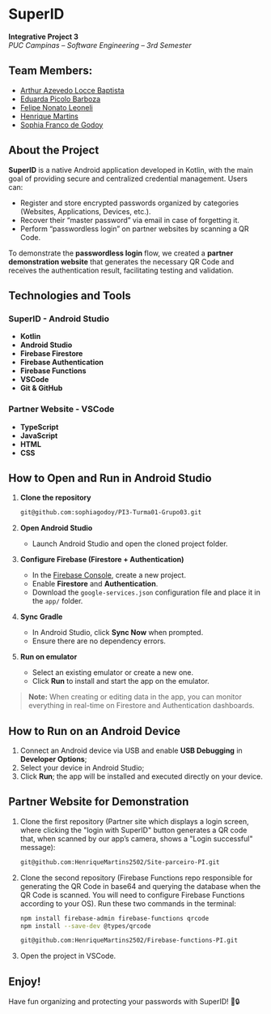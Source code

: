 # SuperID

**Integrative Project 3**  
_PUC Campinas – Software Engineering – 3rd Semester_

## Team Members:
- [Arthur Azevedo Locce Baptista](https://github.com/arthurlocce)  
- [Eduarda Picolo Barboza](https://github.com/eduardapicolo)  
- [Felipe Nonato Leoneli](https://github.com/lipeleoneli)  
- [Henrique Martins](https://github.com/HenriqueMartins2502)  
- [Sophia Franco de Godoy](https://github.com/sophiagodoy)

## About the Project

**SuperID** is a native Android application developed in Kotlin, with the main goal of providing secure and centralized credential management. Users can:

- Register and store encrypted passwords organized by categories (Websites, Applications, Devices, etc.).  
- Recover their “master password” via email in case of forgetting it.  
- Perform “passwordless login” on partner websites by scanning a QR Code.

To demonstrate the **passwordless login** flow, we created a **partner demonstration website** that generates the necessary QR Code and receives the authentication result, facilitating testing and validation.

## Technologies and Tools

### SuperID - Android Studio
- **Kotlin**  
- **Android Studio**  
- **Firebase Firestore**  
- **Firebase Authentication**  
- **Firebase Functions**  
- **VSCode**  
- **Git & GitHub**

### Partner Website - VSCode
- **TypeScript**  
- **JavaScript**  
- **HTML**  
- **CSS**

## How to Open and Run in Android Studio

1. **Clone the repository**
    ```bash
    git@github.com:sophiagodoy/PI3-Turma01-Grupo03.git
    ```

2. **Open Android Studio**  
   - Launch Android Studio and open the cloned project folder.

3. **Configure Firebase (Firestore + Authentication)**  
   - In the [Firebase Console](https://console.firebase.google.com/), create a new project.  
   - Enable **Firestore** and **Authentication**.  
   - Download the `google-services.json` configuration file and place it in the `app/` folder.

4. **Sync Gradle**  
   - In Android Studio, click **Sync Now** when prompted.  
   - Ensure there are no dependency errors.

5. **Run on emulator**  
   - Select an existing emulator or create a new one.  
   - Click **Run** to install and start the app on the emulator.

> **Note:** When creating or editing data in the app, you can monitor everything in real-time on Firestore and Authentication dashboards.

## How to Run on an Android Device

1. Connect an Android device via USB and enable **USB Debugging** in **Developer Options**;  
2. Select your device in Android Studio;  
3. Click **Run**; the app will be installed and executed directly on your device.

## Partner Website for Demonstration

1. Clone the first repository (Partner site which displays a login screen, where clicking the "login with SuperID" button generates a QR code that, when scanned by our app’s camera, shows a "Login successful" message):  
    ```bash
    git@github.com:HenriqueMartins2502/Site-parceiro-PI.git
    ```

2. Clone the second repository (Firebase Functions repo responsible for generating the QR Code in base64 and querying the database when the QR Code is scanned. You will need to configure Firebase Functions according to your OS). Run these two commands in the terminal:  
    ```bash
    npm install firebase-admin firebase-functions qrcode
    npm install --save-dev @types/qrcode
    ```
    ```bash
    git@github.com:HenriqueMartins2502/Firebase-functions-PI.git
    ```

3. Open the project in VSCode.

## Enjoy!

Have fun organizing and protecting your passwords with SuperID! 🚀🔒
